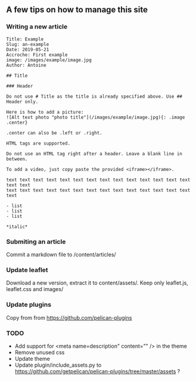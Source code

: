 ## A few tips on how to manage this site

### Writing a new article

```
Title: Example
Slug: an-example
Date: 2019-05-21
Accroche: First example
image: /images/example/image.jpg
Author: Antoine

## Title

### Header

Do not use # Title as the title is already specified above. Use ## Header only.

Here is how to add a picture:
![Alt text photo "photo title"](/images/example/image.jpg){: .image .center}

.center can also be .left or .right.

HTML tags are supported.

Do not use an HTML tag right after a header. Leave a blank line in between.

To add a video, just copy paste the provided <iframe></iframe>.

text text text text text text text text text text text text text text text text
text text text text text text text text text text text text text text text

- list
- list
- list

*italic*
```

### Submiting an article

Commit a markdown file to /content/articles/

### Update leaflet

Download a new version, extract it to content/assets/. Keep only leaflet.js,
leaflet.css and images/

### Update plugins

Copy from from https://github.com/pelican-plugins

### TODO

- Add support for <meta name=description" content="" /> in the theme
- Remove unused css
- Update theme
- Update plugin/include_assets.py to
  https://github.com/getpelican/pelican-plugins/tree/master/assets ?

